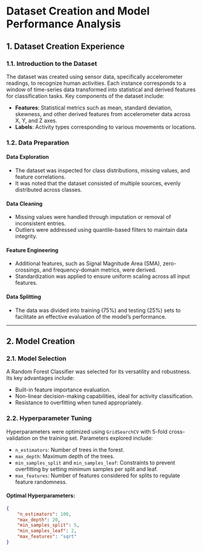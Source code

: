# Dataset Creation and Model Performance Analysis

## 1. Dataset Creation Experience

### 1.1. Introduction to the Dataset
The dataset was created using sensor data, specifically accelerometer readings, to recognize human activities. Each instance corresponds to a window of time-series data transformed into statistical and derived features for classification tasks. Key components of the dataset include:

- **Features**: Statistical metrics such as mean, standard deviation, skewness, and other derived features from accelerometer data across X, Y, and Z axes.
- **Labels**: Activity types corresponding to various movements or locations.

### 1.2. Data Preparation

#### Data Exploration
- The dataset was inspected for class distributions, missing values, and feature correlations.
- It was noted that the dataset consisted of multiple sources, evenly distributed across classes.

#### Data Cleaning
- Missing values were handled through imputation or removal of inconsistent entries.
- Outliers were addressed using quantile-based filters to maintain data integrity.

#### Feature Engineering
- Additional features, such as Signal Magnitude Area (SMA), zero-crossings, and frequency-domain metrics, were derived.
- Standardization was applied to ensure uniform scaling across all input features.

#### Data Splitting
- The data was divided into training (75%) and testing (25%) sets to facilitate an effective evaluation of the model’s performance.

---

## 2. Model Creation

### 2.1. Model Selection
A Random Forest Classifier was selected for its versatility and robustness. Its key advantages include:
- Built-in feature importance evaluation.
- Non-linear decision-making capabilities, ideal for activity classification.
- Resistance to overfitting when tuned appropriately.

### 2.2. Hyperparameter Tuning
Hyperparameters were optimized using `GridSearchCV` with 5-fold cross-validation on the training set. Parameters explored include:
- `n_estimators`: Number of trees in the forest.
- `max_depth`: Maximum depth of the trees.
- `min_samples_split` and `min_samples_leaf`: Constraints to prevent overfitting by setting minimum samples per split and leaf.
- `max_features`: Number of features considered for splits to regulate feature randomness.

#### Optimal Hyperparameters:
```json
{
    "n_estimators": 100,
    "max_depth": 20,
    "min_samples_split": 5,
    "min_samples_leaf": 2,
    "max_features": "sqrt"
}
